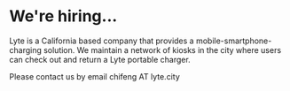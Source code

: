 # We're hiring...


Lyte is a California based company that provides a mobile-smartphone-charging solution. We maintain a network of kiosks in the city where users can check out and return a Lyte portable charger.


Please contact us by email chifeng AT lyte.city

